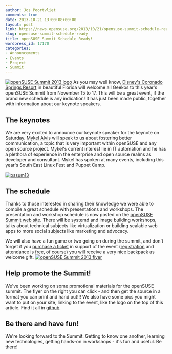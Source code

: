 ```yaml
---
author: Jos Poortvliet
comments: true
date: 2013-10-21 13:00:08+00:00
layout: post
link: https://news.opensuse.org/2013/10/21/opensuse-summit-schedule-ready/
slug: opensuse-summit-schedule-ready
title: openSUSE Summit Schedule Ready!
wordpress_id: 17170
categories:
- Announcements
- Events
- Project
- Summit
---
```


[![openSUSE Summit 2013 logo](//news.opensuse.org/wp-content/uploads/2013/09/LogoSunIdeaPeach.png)](//news.opensuse.org/wp-content/uploads/2013/09/LogoSunIdeaPeach.png)
As you may well know, [Disney's Coronado Springs Resort](http://summit.opensuse.org/#location) in beautiful Florida will welcome all Geekos to this year's openSUSE Summit from November 15 to 17. This will be a great event, if the brand new schedule is any indication! It has just been made public, together with information about our keynote speakers.<!-- more -->



## The keynotes


We are very excited to announce our keynote speaker for the keynote on Saturday. [Mykel Alvis](https://plus.google.com/117207740852943355900/posts) will speak to us about fostering better communication, a topic that is very important within openSUSE and any open source project. Mykel's current interest lie in IT automation and he has a plethora of experience in the enterprise and open source realms as developer and consultant. Mykel has spoken at many events, including this year's South East Linux Fest and Puppet Camp.

[![ossum13](//news.opensuse.org/wp-content/uploads/2013/07/ossum13.png)](http://summit.opensuse.org/)



## The schedule


Thanks to those interested in sharing their knowledge we were able to compile a great schedule with presentations and workshops. The presentation and workshop schedule is now posted on the [openSUSE Summit web site](http://summit.opensuse.org/#program). There will be systemd and image building workshops, talks about technical subjects like virtualization or building scalable web apps to more social subjects like marketing and advocacy.

We will also have a fun game or two going on during the summit, and don't forget if you [purchase a ticket](https://buy.suse.com/store/suse/en_US/buy/productID.264835100) in support of the event ([registration](https://conference.opensuse.org/osem/conference/summit13/register) and attendance is free, of course) you will receive a very nice backpack as welcome gift.
[![openSUSE Summit 2013 flyer](//news.opensuse.org/wp-content/uploads/2013/10/FlyerBig.png)](https://github.com/openSUSE/artwork/tree/master/Marketing%20Materials/Events/openSUSE%20Summit/Summit%202013/Flyers)


## Help promote the Summit!


We've been working on some promotional materials for the openSUSE summit. The flyer on the right you can click - and then get the source in a format you can print and hand out!!! We also have some pics you might want to put on your site, linking to the event, like the logo on the top of this article. Find it all in [github](https://github.com/openSUSE/artwork/tree/master/Marketing%20Materials/Events/openSUSE%20Summit/Summit%202013).



## Be there and have fun!


We're looking forward to the Summit. Getting to know one another, learning new technologies, getting hands-on in workshops - it's fun and useful. Be there!
